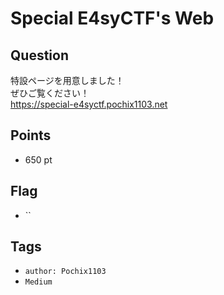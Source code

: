 # Special E4syCTF's Web

## Question
特設ページを用意しました！
<br>
ぜひご覧ください！
<br>
https://special-e4syctf.pochix1103.net

## Points
* 650 pt
## Flag
* ``
## Tags
* `author: Pochix1103`
* `Medium`